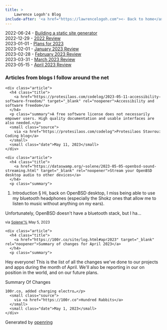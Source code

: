 ```yaml
---
title: > 
    Lawrence Logoh's Blog
include-after: '<a href="https://lawrencelogoh.com"><- Back to home</a>'
---
```


2022-06-24 - [Building a static site generator](https://lawrencelogoh.com/blog/building_ssg.html)  
2022-12-29 - [2022 Review](https://lawrencelogoh.com/blog/2022_review.html)  
2023-01-01 - [Plans for 2023](https://lawrencelogoh.com/blog/2023_plans.html)  
2023-02-01 - [January 2023 Review](https://lawrencelogoh.com/blog/jan_2023_review.html)  
2023-02-28 - [February 2023 Review](https://lawrencelogoh.com/blog/feb_2023_review.html)  
2023-03-31 - [March 2023 Review](https://lawrencelogoh.com/blog/mar_2023_review.html)  
2023-05-15 - [April 2023 Review](https://lawrencelogoh.com/blog/apr_2023_review.html)  

<section class="webring">
  <h3>Articles from blogs I follow around the net</h3>
  <section class="articles">
    
    <div class="article">
      <h4 class="title">
        <a href="https://protesilaos.com/codelog/2023-05-11-accessibility-software-freedom/" target="_blank" rel="noopener">Accessibility and software freedom</a>
      </h4>
      <p class="summary">A free software license does not necessarily empower users. High quality documentation and usable interfaces are also needed.</p>
      <small class="source">
        via <a href="https://protesilaos.com/codelog">Protesilaos Stavrou: Coding blog</a>
      </small>
      <small class="date">May 11, 2023</small>
    </div>
    
    <div class="article">
      <h4 class="title">
        <a href="https://dataswamp.org/~solene/2023-05-05-openbsd-sound-streaming.html" target="_blank" rel="noopener">Stream your OpenBSD desktop audio to other devices</a>
      </h4>
      <p class="summary">
    
1. Introduction §
Hi, back on OpenBSD desktop, I miss being able to use my bluetooth headphones (especially the Shokz ones that allow me to listen to music without anything on my ears).

Unfortunately, OpenBSD doesn&#39;t have a bluetooth stack, but I ha…</p>
      <small class="source">
        via <a href="https://dataswamp.org/~solene/">Solene&#39;%</a>
      </small>
      <small class="date">May 5, 2023</small>
    </div>
    
    <div class="article">
      <h4 class="title">
        <a href="https://100r.co/site/log.html#apr2023" target="_blank" rel="noopener">Summary of changes for April 2023</a>
      </h4>
      <p class="summary">
Hey everyone! This is the list of all the changes we&#39;ve done to our projects and apps during the month of April. We&#39;ll also be reporting in our on position in the world, and on our future plans.

Summary Of Changes

    100r.co, added charging electro…</p>
      <small class="source">
        via <a href="https://100r.co">Hundred Rabbits</a>
      </small>
      <small class="date">May 1, 2023</small>
    </div>
    
  </section>
  <p class="attribution">
    Generated by
    <a href="https://git.sr.ht/~sircmpwn/openring">openring</a>
  </p>
</section>
